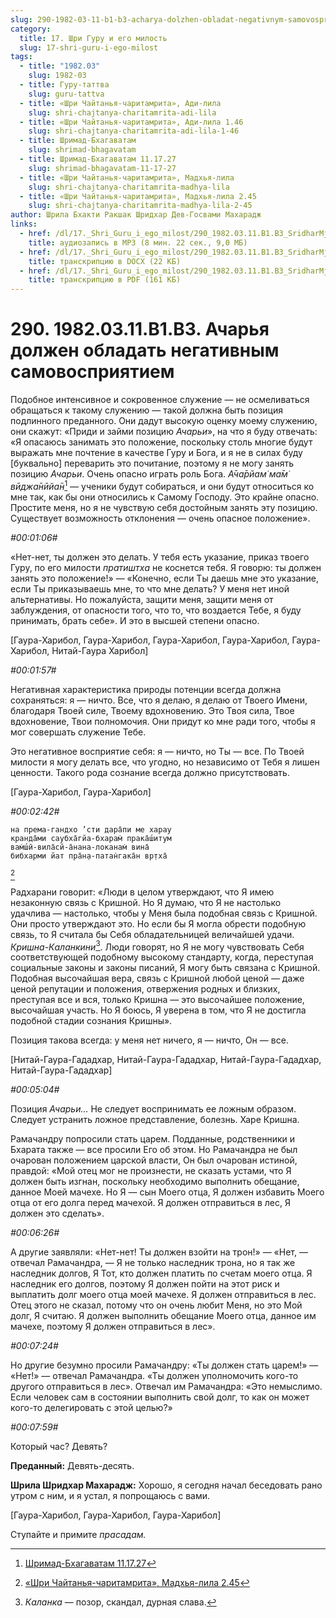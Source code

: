 ```yaml
---
slug: 290-1982-03-11-b1-b3-acharya-dolzhen-obladat-negativnym-samovospriyatiem
category:
  title: 17. Шри Гуру и его милость
  slug: 17-shri-guru-i-ego-milost
tags:
  - title: "1982.03"
    slug: 1982-03
  - title: Гуру-таттва
    slug: guru-tattva
  - title: «Шри Чайтанья-чаритамрита», Ади-лила
    slug: shri-chajtanya-charitamrita-adi-lila
  - title: «Шри Чайтанья-чаритамрита», Ади-лила 1.46
    slug: shri-chajtanya-charitamrita-adi-lila-1-46
  - title: Шримад-Бхагаватам
    slug: shrimad-bhagavatam
  - title: Шримад-Бхагаватам 11.17.27
    slug: shrimad-bhagavatam-11-17-27
  - title: «Шри Чайтанья-чаритамрита», Мадхья-лила
    slug: shri-chajtanya-charitamrita-madhya-lila
  - title: «Шри Чайтанья-чаритамрита», Мадхья-лила 2.45
    slug: shri-chajtanya-charitamrita-madhya-lila-2-45
author: Шрила Бхакти Ракшак Шридхар Дев-Госвами Махарадж
links:
  - href: /dl/17._Shri_Guru_i_ego_milost/290_1982.03.11.B1.B3_SridharMj_Acharja_dolzhen_obladat_negativnym_samovosprijatiem.mp3
    title: аудиозапись в MP3 (8 мин. 22 сек., 9,0 МБ)
  - href: /dl/17._Shri_Guru_i_ego_milost/290_1982.03.11.B1.B3_SridharMj_Acharja_dolzhen_obladat_negativnym_samovosprijatiem.docx
    title: транскрипцию в DOCX (22 КБ)
  - href: /dl/17._Shri_Guru_i_ego_milost/290_1982.03.11.B1.B3_SridharMj_Acharja_dolzhen_obladat_negativnym_samovosprijatiem.pdf
    title: транскрипцию в PDF (161 КБ)
---
```


# 290. 1982.03.11.B1.B3. Ачарья должен обладать негативным самовосприятием

Подобное интенсивное и сокровенное служение — не осмеливаться обращаться к такому служению — такой должна быть позиция подлинного преданного. Они дадут высокую оценку моему служению, они скажут: «Приди и займи позицию *Ачарьи*», на что я буду отвечать: «Я опасаюсь занимать это положение, поскольку столь многие будут выражать мне почтение в качестве Гуру и Бога, и я не в силах буду [буквально] переварить это почитание, поэтому я не могу занять позицию *Ачарьи*. Очень опасно играть роль Бога. *А̄ча̄рйам̇ ма̄м̇ вӣджа̄нӣйа̄н*[^_ftn1] — ученики будут собираться, и они будут относиться ко мне так, как бы они относились к Самому Господу. Это крайне опасно. Простите меня, но я не чувствую себя достойным занять эту позицию. Существует возможность отклонения — очень опасное положение».

*#00:01:06#*

«Нет-нет, ты должен это делать. У тебя есть указание, приказ твоего Гуру, по его милости *пратиштха* не коснется тебя. Я говорю: ты должен занять это положение!» — «Конечно, если Ты даешь мне это указание, если Ты приказываешь мне, то что мне делать? У меня нет иной альтернативы. Но пожалуйста, защити меня, защити меня от заблуждения, от опасности того, что то, что воздается Тебе, я буду принимать, брать себе». И это в высшей степени опасно.

[Гаура-Харибол, Гаура-Харибол, Гаура-Харибол, Гаура-Харибол, Гаура-Харибол, Нитай-Гаура Харибол]

*#00:01:57#*

Негативная характеристика природы потенции всегда должна сохраняться: я — ничто. Все, что я делаю, я делаю от Твоего Имени, благодаря Твоей силе, Твоему вдохновению. Это Твоя сила, Твое вдохновение, Твои полномочия. Они придут ко мне ради того, чтобы я мог совершать служение Тебе.

Это негативное восприятие себя: я — ничто, но Ты — все. По Твоей милости я могу делать все, что угодно, но независимо от Тебя я лишен ценности. Такого рода сознание всегда должно присутствовать.

[Гаура-Харибол, Гаура-Харибол]

*#00:02:42#*

    на према-гандхо ’сти дара̄пи ме харау
    кранда̄ми саубха̄гйа-бхарам̇ прака̄ш́итум
    вам̇ш́ӣ-вила̄сй-а̄нана-локанам̇ вина̄
    бибхарми йат пра̄н̣а-патан̇гака̄н вр̣тха̄
[^_ftn2]

Радхарани говорит: «Люди в целом утверждают, что Я имею незаконную связь с Кришной. Но Я думаю, что Я не настолько удачлива — настолько, чтобы у Меня была подобная связь с Кришной. Они просто утверждают это. Но если бы Я могла обрести подобную связь, то Я считала бы Себя обладательницей величайшей удачи. *Кришна-Каланкини*[^_ftn3]. Люди говорят, но Я не могу чувствовать Себя соответствующей подобному высокому стандарту, когда, переступая социальные законы и законы писаний, Я могу быть связана с Кришной. Подобная высочайшая вера, связь с Кришной любой ценой — даже ценой репутации и положения, отвержения родных и близких, преступая все и вся, только Кришна — это высочайшее положение, высочайшая участь. Но Я боюсь, Я уверена в том, что Я не достигла подобной стадии сознания Кришны».

Позиция такова всегда: у меня нет ничего, я — ничто, Он — все.

[Нитай-Гаура-Гададхар, Нитай-Гаура-Гададхар, Нитай-Гаура-Гададхар, Нитай-Гаура-Гададхар]

*#00:05:04#*

Позиция *Ачарьи…* Не следует воспринимать ее ложным образом. Следует устранить ложное представление, болезнь. Харе Кришна.

Рамачандру попросили стать царем. Подданные, родственники и Бхарата также — все просили Его об этом. Но Рамачандра не был очарован положением царской власти, Он был очарован истиной, правдой: «Мой отец мог не произнести, не сказать устами, что Я должен быть изгнан, поскольку необходимо выполнить обещание, данное Моей мачехе. Но Я — сын Моего отца, Я должен избавить Моего отца от его долга перед мачехой. Я должен отправиться в лес, Я должен это сделать».

*#00:06:26#*

А другие заявляли: «Нет-нет! Ты должен взойти на трон!» — «Нет, — отвечал Рамачандра, — Я не только наследник трона, но я так же наследник долгов, Я Тот, кто должен платить по счетам моего отца. Я наследник его долгов, поэтому Я должен пойти на этот риск и выплатить долг моего отца моей мачехе. Я должен отправиться в лес. Отец этого не сказал, потому что он очень любит Меня, но это Мой долг, Я считаю. Я должен выполнить обещание Моего отца, данное им мачехе, поэтому Я должен отправиться в лес».

*#00:07:24#*

Но другие безумно просили Рамачандру: «Ты должен стать царем!» — «Нет!» — отвечал Рамачандра. «Ты должен уполномочить кого-то другого отправиться в лес». Отвечал им Рамачандра: «Это немыслимо. Если человек сам в состоянии выполнить свой долг, то как он может кого-то делегировать с этой целью?»

*#00:07:59#*

Который час? Девять?

**Преданный:** Девять-десять.

**Шрила Шридхар Махарадж:** Хорошо, я сегодня начал беседовать рано утром с ним, и я устал, я попрощаюсь с вами.

[Гаура-Харибол, Гаура-Харибол, Гаура-Харибол]

Ступайте и примите *прасадам.*



[^_ftn1]: [Шримад-Бхагаватам 11.17.27](../notes/shrimad-bhagavatam/shrimad-bhagavatam-11-17-27.md)

[^_ftn2]: [«Шри Чайтанья-чаритамрита», Мадхья-лила 2.45](../notes/shri-chajtanya-charitamrita-madhya-lila/shri-chajtanya-charitamrita-madhya-lila-2-45.md)

[^_ftn3]: *Каланка* — позор, скандал, дурная слава.

